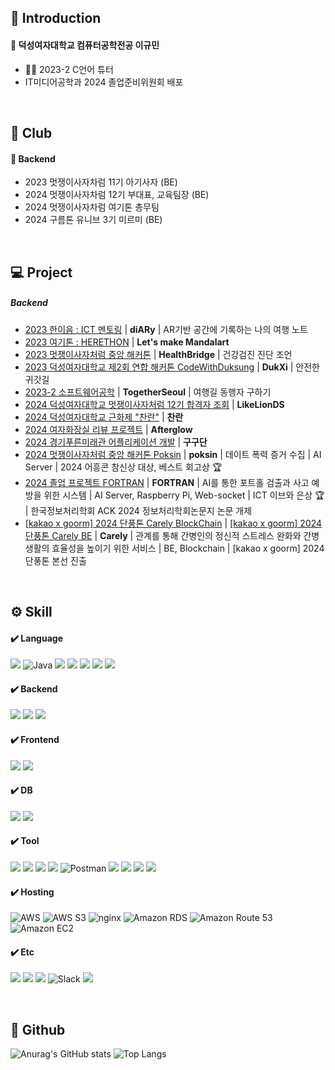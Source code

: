 
## 📒 Introduction
#### 📌 덕성여자대학교 컴퓨터공학전공 이규민
- 👩‍🏫 2023-2 C언어 튜터
- IT미디어공학과 2024 졸업준비위원회 배포
<br>

## 💭 Club
#### 📌 Backend
- 2023 멋쟁이사자차럼 11기 아기사자 (BE)
- 2024 멋쟁이사자차럼 12기 부대표, 교육팀장 (BE)
- 2024 멋쟁이사자차럼 여기톤 총무팀
- 2024 구름톤 유니브 3기 미르미 (BE)
<br>



## 💻 Project
##### Backend
- <a href="https://github.com/20210815/diARy_server">2023 한이음 : ICT 멘토링</a> | **diARy** | AR기반 공간에 기록하는 나의 여행 노트
- <a href="https://github.com/20210815/2023-Herethon-5">2023 여기톤 : HERETHON</a> | **Let's make Mandalart**
- <a href="https://github.com/20210815/HealthBridge">2023 멋쟁이사자처럼 중앙 해커톤</a> | **HealthBridge** | 건강검진 진단 조언
- <a href="https://github.com/20210815/2023-CodeWithDS-03.git">2023 덕성여자대학교 제2회 연합 해커톤 CodeWithDuksung</a> | **DukXi** | 안전한 귀갓길
- <a href="https://github.com/20210815/TogetherSeoul_back-end.git">2023-2 소프트웨어공학</a> | **TogetherSeoul** | 여행길 동행자 구하기
- <a href="https://github.com/20210815/2024-BABYLION-Backend.git">2024 덕성여자대학교 멋쟁이사자처럼 12기 합격자 조회</a> | **LikeLionDS**
- <a href="https://github.com/20210815/DSFest_BE.git">2024 덕성여자대학교 근화제 "찬란"</a> | **찬란**
- <a href="https://github.com/20210815/re_to_back_test.git">2024 여자화장실 리뷰 프로젝트</a> | **Afterglow**
- <a href="https://github.com/20210815/GBFH_BE.git">2024 경기푸른미래관 어플리케이션 개발</a> | **구구단**
- <a href="https://github.com/TeamViewMore">2024 멋쟁이사자처럼 중앙 해커톤 Poksin</a> | **poksin** | 데이트 폭력 증거 수집 | AI Server | 2024 어흥콘 참신상 대상, 베스트 회고상 🏆
- <a href="https://github.com/Fortran-Pothole">2024 졸업 프로젝트 FORTRAN</a> | **FORTRAN** | AI를 통한 포트홀 검출과 사고 예방을 위한 시스템 | AI Server, Raspberry Pi, Web-socket | ICT 이브와 은상 🏆 | 한국정보처리학회 ACK 2024 정보처리학회논문지 논문 개제
- <a href="https://github.com/9oormthon-univ/2024_DANPOONG_TEAM_43_BC">[kakao x goorm] 2024 단풍톤 Carely BlockChain</a> | <a href="https://github.com/9oormthon-univ/2024_DANPOONG_TEAM_43_BE">[kakao x goorm] 2024 단풍톤 Carely BE</a> | **Carely** | 관계를 통해 간병인의 정신적 스트레스 완화와 간병 생활의 효율성을 높이기 위한 서비스 | BE, Blockchain | [kakao x goorm] 2024 단풍톤 본선 진출

<br>

## ⚙️ Skill
#### ✔️ Language
<img src="https://img.shields.io/badge/python-3776AB?style=for-the-badge&logo=python&logoColor=white"> ![Java](https://img.shields.io/badge/java-%23ED8B00.svg?style=for-the-badge&logo=openjdk&logoColor=white) <img src="https://img.shields.io/badge/c-A8B9CC?style=for-the-badge&logo=c&logoColor=white"> <img src="https://img.shields.io/badge/C++-00599C?style=for-the-badge&logo=C++&logoColor=white"> <img src="https://img.shields.io/badge/html5-E34F26?style=for-the-badge&logo=html5&logoColor=white"> <img src="https://img.shields.io/badge/css3-1572B6?style=for-the-badge&logo=css3&logoColor=white"> <img src="https://img.shields.io/badge/javascript-F7DF1E?style=for-the-badge&logo=javascript&logoColor=black"> 
<br>

#### ✔️ Backend
<img src="https://img.shields.io/badge/Spring Boot-6DB33F?style=for-the-badge&logo=Spring Boot&logoColor=white"> <img src="https://img.shields.io/badge/FastAPI-009688?style=for-the-badge&logo=FastAPI&logoColor=white"> <img src="https://img.shields.io/badge/DRF-092E20?style=for-the-badge&logo=django&logoColor=white">
<br>

#### ✔️ Frontend
<img src="https://img.shields.io/badge/react.js-61DAFB?style=for-the-badge&logo=react&logoColor=white"> <img src="https://img.shields.io/badge/django-092E20?style=for-the-badge&logo=django&logoColor=white">
<br>

#### ✔️ DB
<img src="https://img.shields.io/badge/mysql-4479A1?style=for-the-badge&logo=mysql&logoColor=white"> <img src="https://img.shields.io/badge/oracle-f80000?style=for-the-badge&logo=oracle&logoColor=white">

#### ✔️ Tool
<img src="https://img.shields.io/badge/VS Code-007ACC?style=for-the-badge&logo=visualstudiocode&logoColor=white"> <img src="https://img.shields.io/badge/IntelliJ IDEA-00000?style=for-the-badge&logo=intellijidea&logoColor=white"> <img src="https://img.shields.io/badge/Raspberry Pi-A22846?style=for-the-badge&logo=raspberrypi&logoColor=white"> <img src="https://img.shields.io/badge/Spyder IDE-FF0000?style=for-the-badge&logo=spyderide&logoColor=white"> ![Postman](https://img.shields.io/badge/Postman-FF6C37?style=for-the-badge&logo=postman&logoColor=white) <img src="https://img.shields.io/badge/linux-FCC624?style=for-the-badge&logo=linux&logoColor=black"> <img src="https://img.shields.io/badge/github-181717?style=for-the-badge&logo=github&logoColor=white"> <img src="https://img.shields.io/badge/gitlab-FC6D26?style=for-the-badge&logo=gitlab&logoColor=white"> <img src="https://img.shields.io/badge/figma-F24E1E?style=for-the-badge&logo=figma&logoColor=white">
<br>

#### ✔️ Hosting
![AWS](https://img.shields.io/badge/AWS-%23FF9900.svg?style=for-the-badge&logo=amazonwebservices&logoColor=white) ![AWS S3](https://img.shields.io/badge/AmazonS3-%569A31.svg?style=for-the-badge&logo=amazons3&logoColor=white) ![nginx](https://img.shields.io/badge/NGINX-009639.svg?style=for-the-badge&logo=nginx&logoColor=white) ![Amazon RDS](https://img.shields.io/badge/amazonrds-527fff.svg?style=for-the-badge&logo=amazonrds&logoColor=white) ![Amazon Route 53](https://img.shields.io/badge/amazonroute53-8c4fff.svg?style=for-the-badge&logo=amazonroute53&logoColor=white) ![Amazon EC2](https://img.shields.io/badge/amazonec2-ff9900.svg?style=for-the-badge&logo=amazonec2&logoColor=white)
<br>

#### ✔️ Etc
<img src="https://img.shields.io/badge/notion-000000?style=for-the-badge&logo=notion&logoColor=white"> <img src="https://img.shields.io/badge/discord-5865F2?style=for-the-badge&logo=discord&logoColor=white"> <img src="https://img.shields.io/badge/instagram-E4405F?style=for-the-badge&logo=instagram&logoColor=white"> ![Slack](https://img.shields.io/badge/Slack-4A154B?style=for-the-badge&logo=slack&logoColor=white) <img src="https://img.shields.io/badge/velog-20C997?style=for-the-badge&logo=velog&logoColor=white">
<br>

<br>

## 💬 Github
![Anurag's GitHub stats](https://github-readme-stats.vercel.app/api?username=20210815&show_icons=true&theme=buefy)
![Top Langs](https://github-readme-stats.vercel.app/api/top-langs/?username=20210815&layout=compact&theme=buefy)
